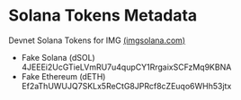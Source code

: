 # Solana Tokens Metadata
Devnet Solana Tokens for IMG [(imgsolana.com)](https://imgsolana.com/)
 - Fake Solana (dSOL) 4JEEEi2UcGTieLVmRU7u4qupCY1RrgaixSCFzMq9KBNA
 - Fake Ethereum (dETH) Ef2aThUWUJQ7SKLx5ReCtG8JPRcf8cZEuqo6WHh53jtx
